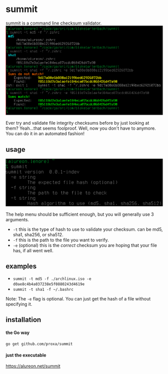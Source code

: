 # summit
summit is a command line checksum validator.
![summmit](summit.png "Picture of summit in action")

Ever try and validate file integrity checksums before by just looking at them?  Yeah...that seems foolproof.  Well, now you don't have to anymore.  You can do it in an automated fashion!

## usage
![help](help.png "Help menu")

The help menu should be sufficient enough, but you will generally use 3 arguments.

* `-t` this is the type of hash to use to validate your checksum. can be md5, sha1, sha256, or sha512.
* `-f` this is the path to the file you want to verify.
* `-e` (optional) this is the *correct* checksum you are hoping that your file has, if all went well.

## examples
* `summit -t md5 -f ./archlinux.iso -e d0ae8c4b4a037238e5f0880243d4619e`
* `summit -t sha1 -f ~/.bashrc`

Note: The `-e` flag is optional.  You can just get the hash of a file without specifying it.

## installation
#### the Go way
`go get github.com/proxa/summit`

#### just the executable
https://alureon.net/summit
